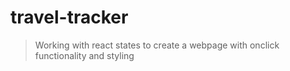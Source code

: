 # travel-tracker


> Working with react states to create a webpage with onclick functionality and styling
